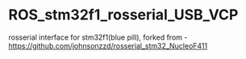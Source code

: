# ROS_stm32f1_rosserial_USB_VCP
rosserial interface for stm32f1(blue pill), forked from - https://github.com/johnsonzzd/rosserial_stm32_NucleoF411
